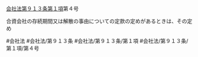[会社法第９１３条第１項](会社法＿＿＿＿第９１３条第１項)第４号

合資会社の存続期間又は解散の事由についての定款の定めがあるときは、その定め


#会社法
#会社法/第９１３条
#会社法/第９１３条/第１項
#会社法/第９１３条/第１項/第４号
